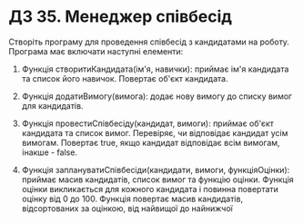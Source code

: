# ДЗ 35. Менеджер співбесід
Створіть програму для проведення співбесід з кандидатами на роботу. Програма має включати наступні елементи:

1. Функція створитиКандидата(ім'я, навички): приймає ім'я кандидата та список його навичок. Повертає об'єкт кандидата.

2. Функція додатиВимогу(вимога): додає нову вимогу до списку вимог для кандидатів.

3. Функція провестиСпівбесіду(кандидат, вимоги): приймає об'єкт кандидата та список вимог. Перевіряє, чи відповідає кандидат усім вимогам. Повертає true, якщо кандидат відповідає всім вимогам, інакше - false.

4. Функція заплануватиСпівбесіди(кандидати, вимоги, функціяОцінки): приймає масив кандидатів, список вимог та функцію оцінки. Функція оцінки викликається для кожного кандидата і повинна повертати оцінку від 0 до 100. Функція повертає масив кандидатів, відсортованих за оцінкою, від найвищої до найнижчої
